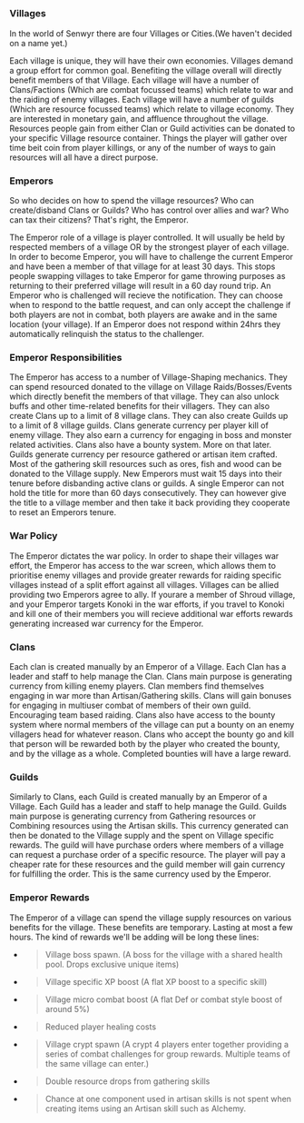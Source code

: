 ##

### Villages

In the world of Senwyr there are four Villages or Cities.(We haven't decided on a name yet.)

Each village is unique, they will have their own economies. Villages demand a group effort for common goal. Benefiting the village overall will directly benefit members of that Village.
Each village will have a number of Clans/Factions (Which are combat focussed teams) which relate to war and the raiding of enemy villages.
Each village will have a number of guilds (Which are resource focussed teams) which relate to village economy. They are interested in monetary gain, and affluence throughout the village.
Resources people gain from either Clan or Guild activities can be donated to your specific Village resource container. Things the player will gather over time beit coin from player killings, or any of the number of ways to gain resources will all have a direct purpose. 

### Emperors

So who decides on how to spend the village resources? Who can create/disband Clans or Guilds? Who has control over allies and war? Who can tax their citizens?
That's right, the Emperor. 

The Emperor role of a village is player controlled. It will usually be held by respected members of a village OR by the strongest player of each village. 
In order to become Emperor, you will have to challenge the current Emperor and have been a member of that village for at least 30 days.
This stops people swapping villages to take Emperor for game throwing purposes as returning to their preferred village will result in a 60 day round trip.
An Emperor who is challenged will recieve the notification. They can choose when to respond to the battle request, and can only accept the challenge if both players are not in combat, both players are awake and in the same location (your village).
If an Emperor does not respond within 24hrs they automatically relinquish the status to the challenger.

### Emperor Responsibilities

The Emperor has access to a number of Village-Shaping mechanics. They can spend resourced donated to the village on Village Raids/Bosses/Events which directly benefit the members of that village. They can also unlock buffs and other time-related benefits for their villagers. They can also create Clans up to a limit of 8 village clans. They can also create Guilds up to a limit of 8 village guilds. Clans generate currency per player kill of enemy village. They also earn a currency for engaging in boss and monster related activities. Clans also have a bounty system. More on that later. Guilds generate currency per resource gathered or artisan item crafted. Most of the gathering skill resources such as ores, fish and wood can be donated to the Village supply. New Emperors must wait 15 days into their tenure before disbanding active clans or guilds. A single Emperor can not hold the title for more than 60 days consecutively. They can however give the title to a village member and then take it back providing they cooperate to reset an Emperors tenure. 

### War Policy

The Emperor dictates the war policy. In order to shape their villages war effort, the Emperor has access to the war screen, which allows them to prioritise enemy villages and provide greater rewards for raiding specific villages instead of a split effort against all villages. Villages can be allied providing two Emperors agree to ally. If yourare a member of Shroud village, and your Emperor targets Konoki in the war efforts, if you travel to Konoki and kill one of their members you will recieve additional war efforts rewards generating increased war currency for the Emperor.

### Clans

Each clan is created manually by an Emperor of a Village. Each Clan has a leader and staff to help manage the Clan. Clans main purpose is generating currency from killing enemy players. Clan members find themselves engaging in war more than Artisan/Gathering skills. Clans will gain bonuses for engaging in multiuser combat of members of their own guild. Encouraging team based raiding. Clans also have access to the bounty system where normal members of the village can put a bounty on an enemy villagers head for whatever reason. Clans who accept the bounty go and kill that person will be rewarded both by the player who created the bounty, and by the village as a whole. Completed bounties will have a large reward.

### Guilds

Similarly to Clans, each Guild is created manually by an Emperor of a Village. Each Guild has a leader and staff to help manage the Guild. Guilds main purpose is generating currency from Gathering resources or Combining resources using the Artisan skills. This currency generated can then be donated to the Village supply and the spent on Village specific rewards. The guild will have purchase orders where members of a village can request a purchase order of a specific resource. The player will pay a cheaper rate for these resources and the guild member will gain currency for fulfilling the order. This is the same currency used by the Emperor.

### Emperor Rewards

The Emperor of a village can spend the village supply resources on various benefits for the village.
These benefits are temporary. Lasting at most a few hours.
The kind of rewards we'll be adding will be long these lines:

* > Village boss spawn. (A boss for the village with a shared health pool. Drops exclusive unique items)
* > Village specific XP boost (A flat XP boost to a specific skill)
* > Village micro combat boost (A flat Def or combat style boost of around 5%)
* > Reduced player healing costs
* > Village crypt spawn (A crypt 4 players enter together providing a series of combat challenges for group rewards. Multiple teams of the same village can enter.) 
* > Double resource drops from gathering skills
* > Chance at one component used in artisan skills is not spent when creating items using an Artisan skill such as Alchemy.